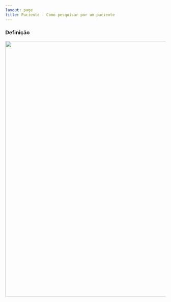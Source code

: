```yaml
---
layout: page
title: Paciente - Como pesquisar por um paciente
---
```


### Definição

<p align="center">
  <img alt="" src="" width="800">
</p>

